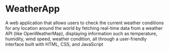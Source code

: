 # WeatherApp
 A web application that allows users to check the current weather conditions for any location around the world by fetching real-time data from a weather API (like OpenWeatherMap), displaying information such as temperature, humidity, wind speed, weather condition,  all through a user-friendly interface built with HTML, CSS, and JavaScript
